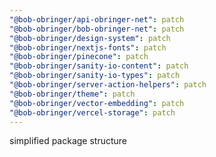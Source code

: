 ```yaml
---
"@bob-obringer/api-obringer-net": patch
"@bob-obringer/bob-obringer-net": patch
"@bob-obringer/design-system": patch
"@bob-obringer/nextjs-fonts": patch
"@bob-obringer/pinecone": patch
"@bob-obringer/sanity-io-content": patch
"@bob-obringer/sanity-io-types": patch
"@bob-obringer/server-action-helpers": patch
"@bob-obringer/theme": patch
"@bob-obringer/vector-embedding": patch
"@bob-obringer/vercel-storage": patch
---
```


simplified package structure
